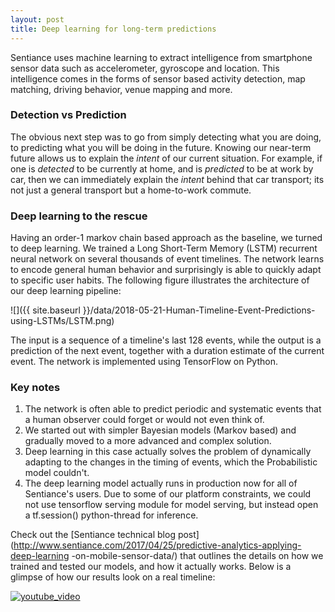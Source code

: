 ```yaml
---
layout: post
title: Deep learning for long-term predictions
---
```


Sentiance uses machine learning to extract intelligence from smartphone sensor data such as accelerometer, gyroscope and 
location. This intelligence comes in the forms of sensor based activity detection, map matching, driving behavior, venue 
mapping and more.

### Detection vs Prediction

The obvious next step was to go from simply detecting what you are doing, to predicting what you will be doing in the future. 
Knowing our near-term future allows us to explain the _intent_ of our current situation. For example, if one is _detected_ to be
currently at home, and is _predicted_ to be at work by car, then we can immediately explain the _intent_ behind that car transport; 
its not just a general transport but a home-to-work commute.

### Deep learning to the rescue

Having an order-1 markov chain based approach as the baseline, we turned to deep learning. We trained a Long Short-Term Memory 
(LSTM) recurrent neural network on several thousands of event timelines. The network learns to encode general human behavior 
and surprisingly is able to quickly adapt to specific user habits. The following figure illustrates the architecture of our 
deep learning pipeline: 

![]({{ site.baseurl }}/data/2018-05-21-Human-Timeline-Event-Predictions-using-LSTMs/LSTM.png)

The input is a sequence of a timeline's last 128 events, while the output is a prediction of the next event, together with a 
duration estimate of the current event. The network is implemented using TensorFlow on Python.

### Key notes

1. The network is often able to predict periodic and systematic events that a human observer could forget or would not even 
think of. 
2. We started out with simpler Bayesian models (Markov based) and gradually moved to a more advanced and complex solution.
3. Deep learning in this case actually solves the problem of dynamically adapting to the changes in the timing of events,
which the Probabilistic model couldn't.
4. The deep learning model actually runs in production now for all of Sentiance's users. Due to some of our platform
constraints, we could not use tensorflow serving module for model serving, but instead open a tf.session() python-thread for 
inference.

Check out the [Sentiance technical blog post](http://www.sentiance.com/2017/04/25/predictive-analytics-applying-deep-learning
-on-mobile-sensor-data/) that outlines the details on how we trained and tested our models, and how it actually works. Below 
is a glimpse of how our results look on a real timeline:

[![youtube_video](https://img.youtube.com/vi/ayPvFtAIOjI/0.jpg)](https://www.youtube.com/watch?v=ayPvFtAIOjI)
